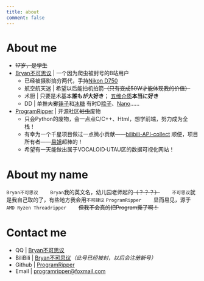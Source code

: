 ```yaml
---
title: about
comment: false
---
```

About me
========

- ~~17岁，是学生~~
- [Bryan不可思议](https://space.bilibili.com/160148624) | 一个因为爬虫被封号的B站用户
    - 已经被摄影搞穷两代，手持[Nikon D750](https://www.nikon.com.cn/sc_CN/product/digital-slr-cameras/d750)
    - 航空航天迷 | 希望以后能拍机拍箭~~（只有变成50W才能体现我的价值）~~
    - 术厨 | 只要是术基本<div title="谁都喜欢" style="display:inline">**誰もが大好き**</div>；
      [五维介质](https://search.bilibili.com/all?keyword=%E4%BA%94%E7%BB%B4%E4%BB%8B%E8%B4%A8)<div title="特别喜欢" style="
      display:inline">**本当に好き**</div>
    - DD | 单推~~大雾~~[锤子](https://space.bilibili.com/18149131)和[冰糖](https://space.bilibili.com/198297)
      有时D[粽子](https://space.bilibili.com/443300418)、[Nano](https://space.bilibili.com/623441612)……
- [ProgramRipper](https://github.com/ProgramRipper) | 开源社区~~蛀虫~~废物
    - 只会Python的废物，会一点点C/C++、Html，想学前端，努力成为全栈！
    - 有幸为一个千星项目做过一点微小贡献——[bilibili-API-collect](https://github.com/SocialSisterYi/bilibili-API-collect)
      顺便，项目所有者——[易姐](https://www.shakaianee.top/)超棒的！
    - 希望有一天能做出属于VOCALOID·UTAU区的数据可视化网站！

About my name
=============

`Bryan不可思议`
　　`Bryan`我的英文名，幼儿园老师起的~~（？？？）~~
　　`不可思议`就是我自己取的了，有些地方我会用`不可肆议`
`ProgramRipper`
　　显而易见，源于`AMD Ryzen Threadripper`
　　~~但我不会真的把Program撕了啊！~~

Contact me
==========

- QQ | [Bryan不可思议](https://qm.qq.com/cgi-bin/qm/qr?k=f0TxsEH2s6wEtE1EaY5_WBk9MfuunV-e)
- BiliBili | [Bryan不可思议](https://space.bilibili.com/160148624)_（此号已经被封，以后会注册新号）_
- Github | [ProgramRipper](https://github.com/ProgramRipper)
- Email | <programripper@foxmail.com>